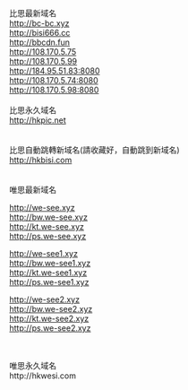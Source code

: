 比思最新域名<br>
http://bc-bc.xyz<br>
http://bisi666.cc<br>
http://bbcdn.fun<br>
http://108.170.5.75<br>
http://108.170.5.99<br>
http://184.95.51.83:8080<br>
http://108.170.5.74:8080<br>
http://108.170.5.98:8080<br>
<br>
比思永久域名<br>
http://hkpic.net<br>
<br>
<br>
比思自動跳轉新域名(請收藏好，自動跳到新域名)<br>
http://hkbisi.com<br>
<br>
<br>
唯思最新域名<br>



http://we-see.xyz<br>
http://bw.we-see.xyz<br>
http://kt.we-see.xyz<br>
http://ps.we-see.xyz<br>


http://we-see1.xyz<br>
http://bw.we-see1.xyz<br>
http://kt.we-see1.xyz<br>
http://ps.we-see1.xyz<br>


http://we-see2.xyz<br>
http://bw.we-see2.xyz<br>
http://kt.we-see2.xyz<br>
http://ps.we-see2.xyz<br>


<br>
<br>
唯思永久域名<br>
http://hkwesi.com<br>
<br>
<br>


